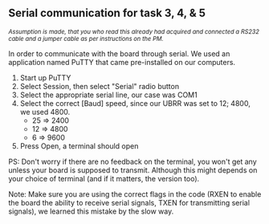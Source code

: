 ## Serial communication for task 3, 4, & 5
<sub>*Assumption is made, that you who read this already had acquired and connected a RS232 cable and a jumper cable as per instructions on the PM.*</sub>

In order to communicate with the board through serial. We used an application named PuTTY that came pre-installed on our computers.

1. Start up PuTTY
2. Select Session, then select "Serial" radio button
3. Select the appropriate serial line, our case was COM1
4. Select the correct [Baud] speed, since our UBRR was set to 12; 4800, we used 4800.
	* 25 => 2400
	* 12 => 4800
	* 6 => 9600
5. Press Open, a terminal should open

PS: Don't worry if there are no feedback on the terminal, you won't get any unless your board is supposed to transmit. Although this might depends on your choice of terminal (and if it matters, the version too).

Note: Make sure you are using the correct flags in the code (RXEN to enable the board the ability to receive serial signals, TXEN for transmitting serial signals), we learned this mistake by the slow way.
